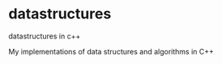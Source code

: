 # datastructures
datastructures in c++

My implementations of data structures and algorithms in C++
